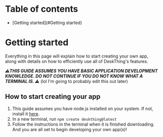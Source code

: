 # Table of contents
- [Getting started](#Getting started)

# Getting started

Everything in this page will explain how to start creating your own app, along with details on how to efficiently use all of DeskThing's features.

***⚠️THIS GUIDE ASSUMES YOU HAVE BASIC APPLICATION DEVELOPMENT KNOWLEDGE. DO NOT CONTINUE IF YOU DO NOT KNOW WHAT A TERMINAL IS. ⚠️*** (lol I'm going to probably edit this out later)

## How to start creating your app
1. This guide assumes you have node.js installed on your system. If not, install it [here](https://nodejs.org).
2. In a new terminal, run `npm create deskthing@latest`
3. Follow the instructions in the terminal when it is finished downloading.
And you are all set to begin developing your own app(s)! 
